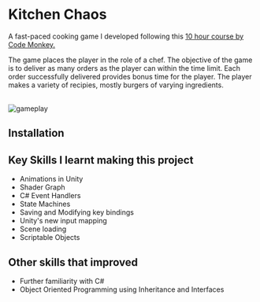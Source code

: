 ﻿# Kitchen Chaos

A fast-paced cooking game I developed following this [10 hour course by Code Monkey.](https://www.youtube.com/watch?v=AmGSEH7QcDg&t=24979s)

The game places the player in the role of a chef. The objective of the game is to deliver as many orders as the player can within the time limit. Each order successfully delivered provides bonus time for the player. The player makes a variety of recipies, mostly burgers of varying ingredients.
<br/><br/>

![gameplay](https://github.com/Carbine28/kitchen-chaos/blob/main/extra/undercooked.gif)

## Installation


## Key Skills I learnt making this project
- Animations in Unity
- Shader Graph 
- C# Event Handlers
- State Machines
- Saving and Modifying key bindings
- Unity's new input mapping
- Scene loading
- Scriptable Objects

## Other skills that improved
- Further familiarity with C# 
- Object Oriented Programming using Inheritance and Interfaces

